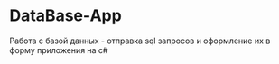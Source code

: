 # DataBase-App
Работа с базой данных - отправка sql запросов и оформление их в форму приложения на c#
